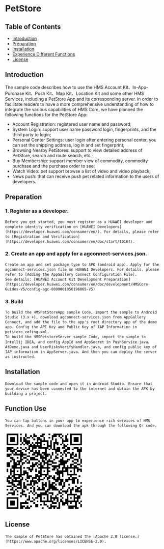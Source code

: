 # PetStore


## Table of Contents

 * [Introduction](#introduction)
 * [Preparation](#preparation)
 * [Installation](#installation)
 * [Experience Different Functions](#function-use)
 * [License](#license)


## Introduction
 The sample code describes how to use the HMS Account Kit、In-App-Purchase Kit、Push Kit、Map Kit、Location Kit and some other HMS Services, including a PetStore App and its corresponding server.
 In order to facilitate readers to have a more comprehensive understanding of how to integrate the various capabilities of HMS Core, we have planned the following functions for the PetStore App:
 * Account Registration: registered user name and password;
 * System Login: support user name password login, fingerprints, and the third party to login;
 * Personal Center Settings: user login after entering personal center, you can set the shipping address, log in and set fingerprint;
 * Browsing Nearby PetStores: support to view detailed address of PetStore, search and route search, etc.;
 * Buy Membership: support member view of commodity, commodity purchase and the purchase order to see;
 * Watch Video: pet support browse a list of video and video playback;
 * News push: that can receive push pet related information to the users of developers.

## Preparation
### 1. Register as a developer.
    Before you get started, you must register as a HUAWEI developer and complete identity verification on [HUAWEI Developers](https://developer.huawei.com/consumer/en/). For details, please refer to [Registration and Verification](https://developer.huawei.com/consumer/en/doc/start/10104).
### 2. Create an app and apply for a agconnect-services.json.
    Create an app and set package type to APK (android app). Apply for the agconnect-services.json file on HUAWEI Developers. For details, please refer to [Adding the AppGallery Connect Configuration File].
    See details: [HUAWEI Account Kit Development Preparation](https://developer.huawei.com/consumer/en/doc/development/HMSCore-Guides-V5/config-agc-0000001050196065-V5)
### 3. Build
    To build the HMSPetStoreApp sample Code, import the sample to Android Studio (3.x +), download agconnect-services.json from AppGallery Connect, and add the file to the app's root directory app of the demo app. Config the API Key and Public Key of IAP Information in petstore_cofing.xml. 
    To build the HMSPetstoreServer sample Code, import the sample to Intellij IDEA, and config AppId and AppSecret in PushService.java、AtDemo.java and UserRisksVerifyHandler.java, and config public key of IAP information in AppServer.java. And then you can deploy the server as instructed.

## Installation
    Download the sample code and open it in Android Studio. Ensure that your device has been connected to the internet and obtain the APK by building a project.

## Function Use
    You can tap buttons in your app to experience rich services of HMS Services. And you can download the apk through the following Qr code.
![image](https://github.com/huaweicodelabs/PetStore/blob/master/HMSPetStoreApp/QRCode_HMSPetStoreApp.png)

## License
    The sample of PetStore has obtained the [Apache 2.0 license.](https://www.apache.org/licenses/LICENSE-2.0).
